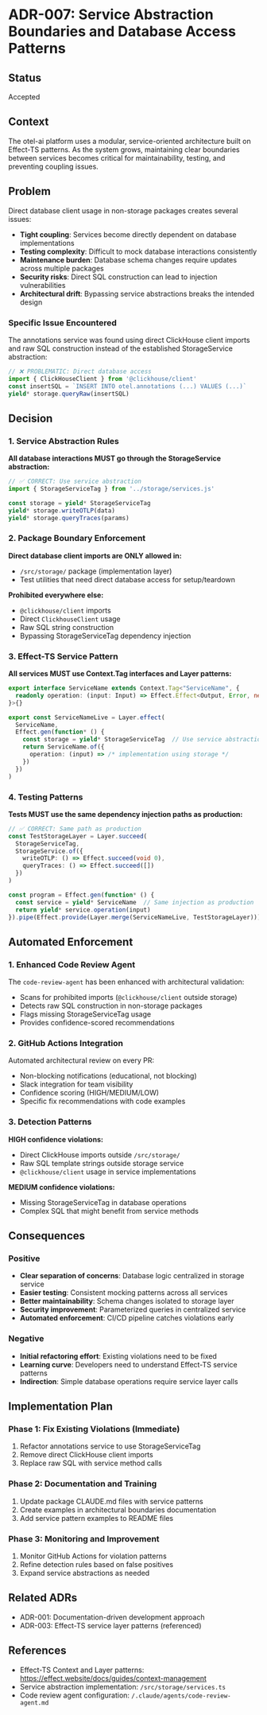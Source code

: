 # ADR-007: Service Abstraction Boundaries and Database Access Patterns

## Status
Accepted

## Context
The otel-ai platform uses a modular, service-oriented architecture built on Effect-TS patterns. As the system grows, maintaining clear boundaries between services becomes critical for maintainability, testing, and preventing coupling issues.

## Problem
Direct database client usage in non-storage packages creates several issues:
- **Tight coupling**: Services become directly dependent on database implementations
- **Testing complexity**: Difficult to mock database interactions consistently
- **Maintenance burden**: Database schema changes require updates across multiple packages
- **Security risks**: Direct SQL construction can lead to injection vulnerabilities
- **Architectural drift**: Bypassing service abstractions breaks the intended design

### Specific Issue Encountered
The annotations service was found using direct ClickHouse client imports and raw SQL construction instead of the established StorageService abstraction:

```typescript
// ❌ PROBLEMATIC: Direct database access
import { ClickHouseClient } from '@clickhouse/client'
const insertSQL = `INSERT INTO otel.annotations (...) VALUES (...)`
yield* storage.queryRaw(insertSQL)
```

## Decision

### 1. Service Abstraction Rules
**All database interactions MUST go through the StorageService abstraction:**

```typescript
// ✅ CORRECT: Use service abstraction
import { StorageServiceTag } from '../storage/services.js'

const storage = yield* StorageServiceTag
yield* storage.writeOTLP(data)
yield* storage.queryTraces(params)
```

### 2. Package Boundary Enforcement
**Direct database client imports are ONLY allowed in:**
- `/src/storage/` package (implementation layer)
- Test utilities that need direct database access for setup/teardown

**Prohibited everywhere else:**
- `@clickhouse/client` imports
- Direct `ClickhouseClient` usage
- Raw SQL string construction
- Bypassing StorageServiceTag dependency injection

### 3. Effect-TS Service Pattern
**All services MUST use Context.Tag interfaces and Layer patterns:**

```typescript
export interface ServiceName extends Context.Tag<"ServiceName", {
  readonly operation: (input: Input) => Effect.Effect<Output, Error, never>
}>{}

export const ServiceNameLive = Layer.effect(
  ServiceName,
  Effect.gen(function* () {
    const storage = yield* StorageServiceTag  // Use service abstraction
    return ServiceName.of({
      operation: (input) => /* implementation using storage */
    })
  })
)
```

### 4. Testing Patterns
**Tests MUST use the same dependency injection paths as production:**

```typescript
// ✅ CORRECT: Same path as production
const TestStorageLayer = Layer.succeed(
  StorageServiceTag,
  StorageService.of({
    writeOTLP: () => Effect.succeed(void 0),
    queryTraces: () => Effect.succeed([])
  })
)

const program = Effect.gen(function* () {
  const service = yield* ServiceName  // Same injection as production
  return yield* service.operation(input)
}).pipe(Effect.provide(Layer.merge(ServiceNameLive, TestStorageLayer)))
```

## Automated Enforcement

### 1. Enhanced Code Review Agent
The `code-review-agent` has been enhanced with architectural validation:
- Scans for prohibited imports (`@clickhouse/client` outside storage)
- Detects raw SQL construction in non-storage packages
- Flags missing StorageServiceTag usage
- Provides confidence-scored recommendations

### 2. GitHub Actions Integration
Automated architectural review on every PR:
- Non-blocking notifications (educational, not blocking)
- Slack integration for team visibility
- Confidence scoring (HIGH/MEDIUM/LOW)
- Specific fix recommendations with code examples

### 3. Detection Patterns
**HIGH confidence violations:**
- Direct ClickHouse imports outside `/src/storage/`
- Raw SQL template strings outside storage service
- `@clickhouse/client` usage in service implementations

**MEDIUM confidence violations:**
- Missing StorageServiceTag in database operations
- Complex SQL that might benefit from service methods

## Consequences

### Positive
- **Clear separation of concerns**: Database logic centralized in storage service
- **Easier testing**: Consistent mocking patterns across all services
- **Better maintainability**: Schema changes isolated to storage layer
- **Security improvement**: Parameterized queries in centralized service
- **Automated enforcement**: CI/CD pipeline catches violations early

### Negative
- **Initial refactoring effort**: Existing violations need to be fixed
- **Learning curve**: Developers need to understand Effect-TS service patterns
- **Indirection**: Simple database operations require service layer calls

## Implementation Plan

### Phase 1: Fix Existing Violations (Immediate)
1. Refactor annotations service to use StorageServiceTag
2. Remove direct ClickHouse client imports
3. Replace raw SQL with service method calls

### Phase 2: Documentation and Training
1. Update package CLAUDE.md files with service patterns
2. Create examples in architectural boundaries documentation
3. Add service pattern examples to README files

### Phase 3: Monitoring and Improvement
1. Monitor GitHub Actions for violation patterns
2. Refine detection rules based on false positives
3. Expand service abstractions as needed

## Related ADRs
- ADR-001: Documentation-driven development approach
- ADR-003: Effect-TS service layer patterns (referenced)

## References
- Effect-TS Context and Layer patterns: https://effect.website/docs/guides/context-management
- Service abstraction implementation: `/src/storage/services.ts`
- Code review agent configuration: `/.claude/agents/code-review-agent.md`